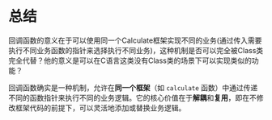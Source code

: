 # 总结

回调函数的意义在于可以使用同一个Calculate框架实现不同的业务(通过传入需要执行不同业务函数的指针来选择执行不同业务)，这种机制是否可以完全被Class类完全代替？他的意义是可以在C语言这类没有Class类的场景下可以实现类似的功能？

回调函数确实是一种机制，允许在**同一个框架**（如 `calculate` 函数）中通过传递不同的函数指针来执行不同的业务逻辑。它的核心价值在于**解耦**和**复用**，即在不修改框架代码的前提下，可以灵活地添加或替换业务逻辑。